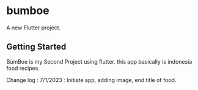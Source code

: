 # bumboe

A new Flutter project.

## Getting Started

BumBoe is my Second Project using flutter. this app basically is indonesia food recipes.

Change log :
7/1/2023 : Initiate app, adding image, end title of food.
